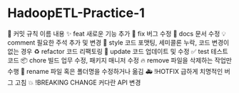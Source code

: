 # HadoopETL-Practice-1

📌 커밋 규칙
이름	내용
✨ feat	새로운 기능 추가
🐛 fix	버그 수정
📝 docs	문서 수정
💡 comment	필요한 주석 추가 및 변경
🎨 style	코드 포맷팅, 세미콜론 누락, 코드 변경이 없는 경우
♻️ refactor	코드 리팩토링
🔧 update	코드 업데이트 및 수정
✅ test	테스트 코드
📦 chore	빌드 업무 수정, 패키지 매니저 수정
🔥 remove	파일을 삭제하는 작업만 수행
🚚 rename	파일 혹은 폴더명을 수정하거나 옮김
🚑 !HOTFIX	급하게 치명적인 버그 고침
💥 !BREAKING CHANGE	커다란 API 변경
